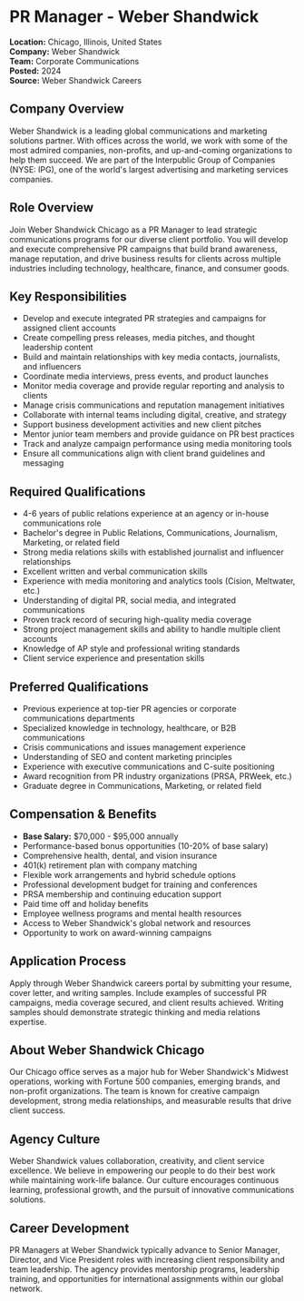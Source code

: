 # PR Manager - Weber Shandwick
**Location:** Chicago, Illinois, United States  
**Company:** Weber Shandwick  
**Team:** Corporate Communications  
**Posted:** 2024  
**Source:** Weber Shandwick Careers  

## Company Overview
Weber Shandwick is a leading global communications and marketing solutions partner. With offices across the world, we work with some of the most admired companies, non-profits, and up-and-coming organizations to help them succeed. We are part of the Interpublic Group of Companies (NYSE: IPG), one of the world's largest advertising and marketing services companies.

## Role Overview
Join Weber Shandwick Chicago as a PR Manager to lead strategic communications programs for our diverse client portfolio. You will develop and execute comprehensive PR campaigns that build brand awareness, manage reputation, and drive business results for clients across multiple industries including technology, healthcare, finance, and consumer goods.

## Key Responsibilities
- Develop and execute integrated PR strategies and campaigns for assigned client accounts
- Create compelling press releases, media pitches, and thought leadership content
- Build and maintain relationships with key media contacts, journalists, and influencers
- Coordinate media interviews, press events, and product launches
- Monitor media coverage and provide regular reporting and analysis to clients
- Manage crisis communications and reputation management initiatives
- Collaborate with internal teams including digital, creative, and strategy
- Support business development activities and new client pitches
- Mentor junior team members and provide guidance on PR best practices
- Track and analyze campaign performance using media monitoring tools
- Ensure all communications align with client brand guidelines and messaging

## Required Qualifications
- 4-6 years of public relations experience at an agency or in-house communications role
- Bachelor's degree in Public Relations, Communications, Journalism, Marketing, or related field
- Strong media relations skills with established journalist and influencer relationships
- Excellent written and verbal communication skills
- Experience with media monitoring and analytics tools (Cision, Meltwater, etc.)
- Understanding of digital PR, social media, and integrated communications
- Proven track record of securing high-quality media coverage
- Strong project management skills and ability to handle multiple client accounts
- Knowledge of AP style and professional writing standards
- Client service experience and presentation skills

## Preferred Qualifications
- Previous experience at top-tier PR agencies or corporate communications departments
- Specialized knowledge in technology, healthcare, or B2B communications
- Crisis communications and issues management experience
- Understanding of SEO and content marketing principles
- Experience with executive communications and C-suite positioning
- Award recognition from PR industry organizations (PRSA, PRWeek, etc.)
- Graduate degree in Communications, Marketing, or related field

## Compensation & Benefits
- **Base Salary:** $70,000 - $95,000 annually
- Performance-based bonus opportunities (10-20% of base salary)
- Comprehensive health, dental, and vision insurance
- 401(k) retirement plan with company matching
- Flexible work arrangements and hybrid schedule options
- Professional development budget for training and conferences
- PRSA membership and continuing education support
- Paid time off and holiday benefits
- Employee wellness programs and mental health resources
- Access to Weber Shandwick's global network and resources
- Opportunity to work on award-winning campaigns

## Application Process
Apply through Weber Shandwick careers portal by submitting your resume, cover letter, and writing samples. Include examples of successful PR campaigns, media coverage secured, and client results achieved. Writing samples should demonstrate strategic thinking and media relations expertise.

## About Weber Shandwick Chicago
Our Chicago office serves as a major hub for Weber Shandwick's Midwest operations, working with Fortune 500 companies, emerging brands, and non-profit organizations. The team is known for creative campaign development, strong media relationships, and measurable results that drive client success.

## Agency Culture
Weber Shandwick values collaboration, creativity, and client service excellence. We believe in empowering our people to do their best work while maintaining work-life balance. Our culture encourages continuous learning, professional growth, and the pursuit of innovative communications solutions.

## Career Development
PR Managers at Weber Shandwick typically advance to Senior Manager, Director, and Vice President roles with increasing client responsibility and team leadership. The agency provides mentorship programs, leadership training, and opportunities for international assignments within our global network.